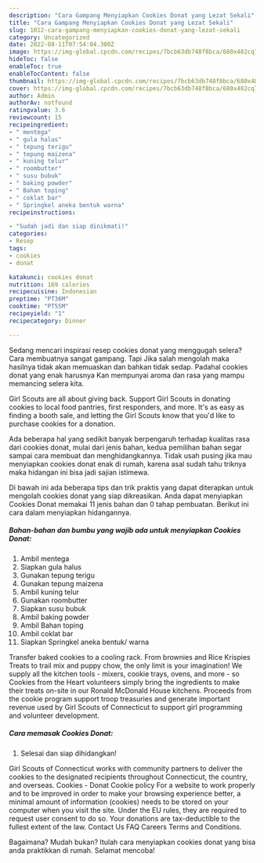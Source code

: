 ```yaml
---
description: "Cara Gampang Menyiapkan Cookies Donat yang Lezat Sekali"
title: "Cara Gampang Menyiapkan Cookies Donat yang Lezat Sekali"
slug: 1012-cara-gampang-menyiapkan-cookies-donat-yang-lezat-sekali
category: Uncategorized
date: 2022-08-11T07:54:04.300Z
image: https://img-global.cpcdn.com/recipes/7bcb63db748f8bca/680x482cq70/cookies-donat-foto-resep-utama.jpg
hideToc: false
enableToc: true
enableTocContent: false
thumbnail: https://img-global.cpcdn.com/recipes/7bcb63db748f8bca/680x482cq70/cookies-donat-foto-resep-utama.jpg
cover: https://img-global.cpcdn.com/recipes/7bcb63db748f8bca/680x482cq70/cookies-donat-foto-resep-utama.jpg
author: Admin
authorAv: notfound
ratingvalue: 3.6
reviewcount: 15
recipeingredient:
- " mentega"
- " gula halus"
- " tepung terigu"
- " tepung maizena"
- " kuning telur"
- " roombutter"
- " susu bubuk"
- " baking powder"
- " Bahan toping"
- " coklat bar"
- " Springkel aneka bentuk warna"
recipeinstructions:

- "Sudah jadi dan siap dinikmati!"
categories:
- Resep
tags:
- cookies
- donat

katakunci: cookies donat 
nutrition: 169 calories
recipecuisine: Indonesian
preptime: "PT36M"
cooktime: "PT55M"
recipeyield: "1"
recipecategory: Dinner

---
```



Sedang mencari inspirasi resep cookies donat yang menggugah selera? Cara membuatnya sangat gampang. Tapi Jika salah mengolah maka hasilnya tidak akan memuaskan dan bahkan tidak sedap. Padahal cookies donat yang enak harusnya Kan mempunyai aroma dan rasa yang mampu memancing selera kita.


Girl Scouts are all about giving back. Support Girl Scouts in donating cookies to local food pantries, first responders, and more. It&#39;s as easy as finding a booth sale, and letting the Girl Scouts know that you&#39;d like to purchase cookies for a donation.

Ada beberapa hal yang sedikit banyak berpengaruh terhadap kualitas rasa dari cookies donat, mulai dari jenis bahan, kedua pemilihan bahan segar sampai cara membuat dan menghidangkannya. Tidak usah pusing jika mau menyiapkan cookies donat enak di rumah, karena asal sudah tahu triknya maka hidangan ini bisa jadi sajian istimewa.


Di bawah ini ada beberapa tips dan trik praktis yang dapat diterapkan untuk mengolah cookies donat yang siap dikreasikan. Anda dapat menyiapkan Cookies Donat memakai 11 jenis bahan dan 0 tahap pembuatan. Berikut ini cara dalam menyiapkan hidangannya.

<!--inarticleads1-->

##### Bahan-bahan dan bumbu yang wajib ada untuk menyiapkan Cookies Donat:

1. Ambil  mentega
1. Siapkan  gula halus
1. Gunakan  tepung terigu
1. Gunakan  tepung maizena
1. Ambil  kuning telur
1. Gunakan  roombutter
1. Siapkan  susu bubuk
1. Ambil  baking powder
1. Ambil  Bahan toping
1. Ambil  coklat bar
1. Siapkan  Springkel aneka bentuk/ warna


Transfer baked cookies to a cooling rack. From brownies and Rice Krispies Treats to trail mix and puppy chow, the only limit is your imagination! We supply all the kitchen tools - mixers, cookie trays, ovens, and more - so Cookies from the Heart volunteers simply bring the ingredients to make their treats on-site in our Ronald McDonald House kitchens. Proceeds from the cookie program support troop treasuries and generate important revenue used by Girl Scouts of Connecticut to support girl programming and volunteer development. 

<!--inarticleads2-->

##### Cara memasak Cookies Donat:


1. Selesai dan siap dihidangkan!

Girl Scouts of Connecticut works with community partners to deliver the cookies to the designated recipients throughout Connecticut, the country, and overseas. Cookies - Donat Cookie policy For a website to work properly and to be improved in order to make your browsing experience better, a minimal amount of information (cookies) needs to be stored on your computer when you visit the site. Under the EU rules, they are required to request user consent to do so. Your donations are tax-deductible to the fullest extent of the law. Contact Us FAQ Careers Terms and Conditions. 

Bagaimana? Mudah bukan? Itulah cara menyiapkan cookies donat yang bisa anda praktikkan di rumah. Selamat mencoba!
